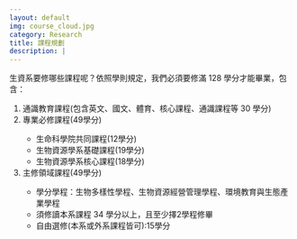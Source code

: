 ```yaml
---
layout: default
img: course_cloud.jpg
category: Research
title: 課程規劃
description: |
---
```

<section id="courses">
生資系要修哪些課程呢？依照學則規定，我們必須要修滿 128 學分才能畢業，包含：

<ol>
<li> 通識教育課程(包含英文、國文、體育、核心課程、通識課程等 30 學分)</li>
<li> 專業必修課程(49學分)</li>
    <ul>
        <li> 生命科學院共同課程(12學分)</li>
        <li> 生物資源學系基礎課程(19學分)</li>
        <li> 生物資源學系核心課程(18學分)</li>
    </ul>

<li> 主修領域課程(49學分)</li>
    <ul>
       <li>學分學程：生物多樣性學程、生物資源經營管理學程、環境教育與生態產業學程</li>
       <li>須修讀本系課程 34 學分以上，且至少擇2學程修畢</li>
       <li>自由選修(本系或外系課程皆可):15學分</li>
    </ul>

</ol>
</section>
